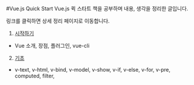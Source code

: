 #Vue.js Quick Start
Vue.js 퀵 스타트 책을 공부하며 내용, 생각을 정리한 글입니다.

링크를 클릭하면 상세 정리 페이지로 이동합니다.

1. [시작하기](http://1ilsang.blog.me/221139347379)
- Vue 소개, 장점, 플러그인, vue-cli

2. [기초]()
- v-text, v-html, v-bind, v-model, v-show, v-if, v-else, v-for, v-pre, computed, filter,
